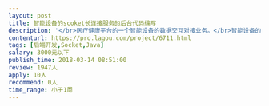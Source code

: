 ```yaml
---                
layout: post       
title: 智能设备的scoket长连接服务的后台代码编写           
description: '</br>医疗健康平台的一个智能设备的数据交互对接业务。</br>智能设备的对接方式 是 scoket长连接的方式与服务后台交互，后台的服务scoket编码需要大牛支持。</br>'     
contenturl: https://pro.lagou.com/project/6711.html      
tags: [后端开发,Socket,Java]            
salary: 3000元以下          
publish_time: 2018-03-14 08:51:00         
review: 1947人                   
apply: 10人                   
recommend: 0人                   
time_range: 小于1周              
---                 
```

